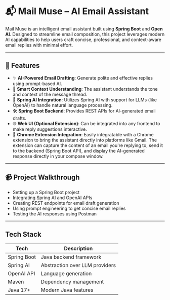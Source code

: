 # 📬 Mail Muse – AI Email Assistant

Mail Muse is an intelligent email assistant built using **Spring Boot** and **Open AI**. Designed to streamline email composition, this project leverages modern AI capabilities to help users craft concise, professional, and context-aware email replies with minimal effort.

---

## 🚀 Features

- ✨ **AI-Powered Email Drafting**: Generate polite and effective replies using prompt-based AI.
- 📧 **Smart Context Understanding**: The assistant understands the tone and context of the message thread.
- 🧠 **Spring AI Integration**: Utilizes Spring AI with support for LLMs (like OpenAI) to handle natural language processing.
- 🛠️ **Spring Boot Backend**: Provides REST APIs for AI-generated email drafts.
- 🌐 **Web UI (Optional Extension)**: Can be integrated into any frontend to make reply suggestions interactive.
- 🧩 **Chrome Extension Integration**: Easily integratable with a Chrome extension to bring the assistant directly into platforms like Gmail.
The extension can capture the content of an email you're replying to, send it to the backend (Spring Boot API), and display the AI-generated response directly in your compose window.

---

## 📹 Project Walkthrough

- Setting up a Spring Boot project
- Integrating Spring AI and OpenAI APIs
- Creating REST endpoints for email draft generation
- Using prompt engineering to get concise email replies
- Testing the AI responses using Postman

---

## Tech Stack

| Tech         | Description                     |
|--------------|---------------------------------|
| Spring Boot  | Java backend framework          |
| Spring AI    | Abstraction over LLM providers  |
| OpenAI API   | Language generation             |
| Maven        | Dependency management           |
| Java 17+     | Modern Java features            |

